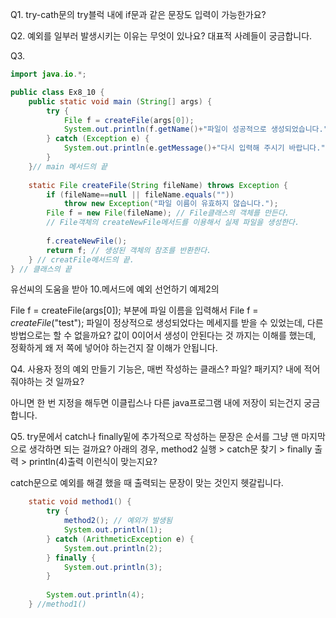 Q1. try-cath문의 try블럭 내에 if문과 같은 문장도 입력이 가능한가요?

Q2. 예외를 일부러 발생시키는 이유는 무엇이 있나요? 대표적 사례들이 궁금합니다.

Q3.

```java
import java.io.*;

public class Ex8_10 {
	public static void main (String[] args) {
		try {
			File f = createFile(args[0]);
			System.out.println(f.getName()+"파일이 성공적으로 생성되었습니다.");
		} catch (Exception e) {
			System.out.println(e.getMessage()+"다시 입력해 주시기 바랍니다.");
		}
	}// main 메서드의 끝 
	
	static File createFile(String fileName) throws Exception {
		if (fileName==null || fileName.equals(""))
			throw new Exception("파일 이름이 유효하지 않습니다.");
		File f = new File(fileName); // File클래스의 객체를 만든다.
		// File객체의 createNewFile메서드를 이용해서 실제 파일을 생성한다.
		
		f.createNewFile();
		return f; // 생성된 객체의 참조를 반환한다.
	} // creatFile메서드의 끝.
} // 클래스의 끝 
```

 유선씨의 도움을 받아 10.메서드에 예외 선언하기 예제2의 

File f = createFile(args[0]); 
부분에 파일 이름을 입력해서 File f = *createFile*("test"); 파일이 정상적으로 생성되었다는 메세지를 받을 수 있었는데, 다른 방법으로는 할 수 없을까요?
값이 0이어서 생성이 안된다는 것 까지는 이해를 했는데, 정확하게 왜 저 쪽에 넣어야 하는건지 잘 이해가 안됩니다.



Q4. 사용자 정의 예외 만들기 기능은, 매번 작성하는 클래스? 파일? 패키지? 내에 적어줘야하는 것 일까요?

아니면 한 번 지정을 해두면 이클립스나 다른 java프로그램 내에 저장이 되는건지 궁금합니다.



Q5. try문에서 catch나 finally밑에 추가적으로 작성하는 문장은 순서를 그냥 맨 마지막으로 생각하면 되는 걸까요? 
아래의 경우, method2 실행 > catch문 찾기 > finally 출력 > println(4)출력 이런식이 맞는지요? 

catch문으로 예외를 해결 했을 때 출력되는 문장이 맞는 것인지 헷갈립니다.

```java
	static void method1() {
		try {
			method2(); // 예외가 발생됨
			System.out.println(1); 
		} catch (ArithmeticException e) { 
			System.out.println(2);
		} finally {									
			System.out.println(3);
		}
		
		System.out.println(4); 
	} //method1()
```

